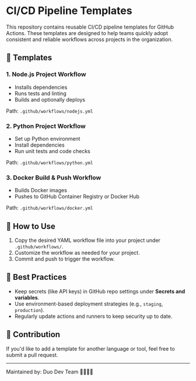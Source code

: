 
# CI/CD Pipeline Templates

This repository contains reusable CI/CD pipeline templates for GitHub Actions. These templates are designed to help teams quickly adopt consistent and reliable workflows across projects in the organization.

## 📁 Templates

### 1. **Node.js Project Workflow**
- Installs dependencies
- Runs tests and linting
- Builds and optionally deploys

Path: `.github/workflows/nodejs.yml`

### 2. **Python Project Workflow**
- Set up Python environment
- Install dependencies
- Run unit tests and code checks

Path: `.github/workflows/python.yml`

### 3. **Docker Build & Push Workflow**
- Builds Docker images
- Pushes to GitHub Container Registry or Docker Hub

Path: `.github/workflows/docker.yml`

## 🚀 How to Use

1. Copy the desired YAML workflow file into your project under `.github/workflows/`.
2. Customize the workflow as needed for your project.
3. Commit and push to trigger the workflow.

## 📌 Best Practices

- Keep secrets (like API keys) in GitHub repo settings under **Secrets and variables**.
- Use environment-based deployment strategies (e.g., `staging`, `production`).
- Regularly update actions and runners to keep security up to date.

## 🤝 Contribution

If you'd like to add a template for another language or tool, feel free to submit a pull request.

---

Maintained by: Duo Dev Team 🧑‍💻🧑‍💻
